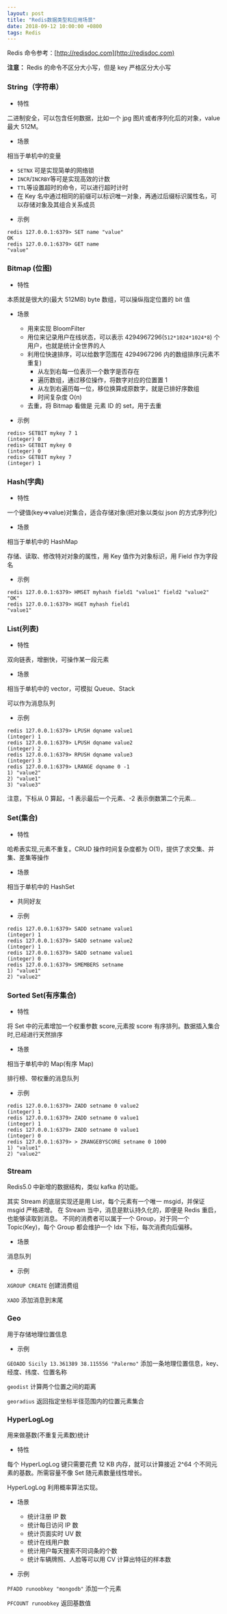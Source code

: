 ```yaml
---
layout: post
title: "Redis数据类型和应用场景"
date: 2018-09-12 10:00:00 +0800
tags: Redis
---
```


Redis 命令参考：[http://redisdoc.com](http://redisdoc.com)

**注意：** Redis 的命令不区分大小写，但是 key 严格区分大小写

### String（字符串）

- 特性

二进制安全，可以包含任何数据，比如一个 jpg 图片或者序列化后的对象，value 最大 512M。

- 场景

相当于单机中的变量

- `SETNX` 可是实现简单的网络锁
- `INCR`/`INCRBY`等可是实现高效的计数
- `TTL`等设置超时的命令，可以进行超时计时
- 在 Key 名中通过相同的前缀可以标识唯一对象，再通过后缀标识属性名，可以存储对象及其组合关系成员

* 示例

```
redis 127.0.0.1:6379> SET name "value"
OK
redis 127.0.0.1:6379> GET name
"value"
```

### Bitmap (位图)

- 特性

本质就是很大的(最大 512MB) byte 数组，可以操纵指定位置的 bit 值

- 场景

  - 用来实现 BloomFilter
  - 用位来记录用户在线状态，可以表示 4294967296(`512*1024*1024*8`) 个用户，也就是统计全世界的人
  - 利用位快速排序，可以给数字范围在 4294967296 内的数组排序(元素不重复)
    - 从左到右每一位表示一个数字是否存在
    - 遍历数组，通过移位操作，将数字对应的位置置 1
    - 从左到右遍历每一位，移位换算成原数字，就是已排好序数组
    - 时间复杂度 O(n)
  - 去重，将 Bitmap 看做是 元素 ID 的 set，用于去重

- 示例

```
redis> SETBIT mykey 7 1
(integer) 0
redis> GETBIT mykey 0
(integer) 0
redis> GETBIT mykey 7
(integer) 1
```

### Hash(字典)

- 特性

一个键值(key=>value)对集合，适合存储对象(把对象以类似 json 的方式序列化)

- 场景

相当于单机中的 HashMap

存储、读取、修改特对对象的属性，用 Key 值作为对象标识，用 Field 作为字段名

- 示例

```
redis 127.0.0.1:6379> HMSET myhash field1 "value1" field2 "value2"
"OK"
redis 127.0.0.1:6379> HGET myhash field1
"value1"
```

### List(列表)

- 特性

双向链表，增删快，可操作某一段元素

- 场景

相当于单机中的 vector，可模拟 Queue、Stack

可以作为消息队列

- 示例

```
redis 127.0.0.1:6379> LPUSH dqname value1
(integer) 1
redis 127.0.0.1:6379> LPUSH dqname value2
(integer) 2
redis 127.0.0.1:6379> RPUSH dqname value3
(integer) 3
redis 127.0.0.1:6379> LRANGE dqname 0 -1
1) "value2"
2) "value1"
3) "value3"
```

注意，下标从 0 算起，-1 表示最后一个元素、-2 表示倒数第二个元素...

### Set(集合)

- 特性

哈希表实现,元素不重复。CRUD 操作时间复杂度都为 O(1)，提供了求交集、并集、差集等操作

- 场景

相当于单机中的 HashSet

- 共同好友

- 示例

```
redis 127.0.0.1:6379> SADD setname value1
(integer) 1
redis 127.0.0.1:6379> SADD setname value2
(integer) 1
redis 127.0.0.1:6379> SADD setname value1
(integer) 0
redis 127.0.0.1:6379> SMEMBERS setname
1) "value1"
2) "value2"
```

### Sorted Set(有序集合)

- 特性

将 Set 中的元素增加一个权重参数 score,元素按 score 有序排列。数据插入集合时,已经进行天然排序

- 场景

相当于单机中的 Map(有序 Map)

排行榜、带权重的消息队列

- 示例

```
redis 127.0.0.1:6379> ZADD setname 0 value2
(integer) 1
redis 127.0.0.1:6379> ZADD setname 0 value1
(integer) 1
redis 127.0.0.1:6379> ZADD setname 0 value1
(integer) 0
redis 127.0.0.1:6379> > ZRANGEBYSCORE setname 0 1000
1) "value1"
2) "value2"
```

### Stream

Redis5.0 中新增的数据结构，类似 kafka 的功能。

其实 Stream 的底层实现还是用 List，每个元素有一个唯一 msgid，并保证 msgid 严格递增。
在 Stream 当中，消息是默认持久化的，即便是 Redis 重启，也能够读取到消息。
不同的消费者可以属于一个 Group，对于同一个 Topic(Key)，每个 Group 都会维护一个 Idx 下标，每次消费向后偏移。

- 场景

消息队列

- 示例

`XGROUP CREATE`
创建消费组

`XADD`
添加消息到末尾

### Geo

用于存储地理位置信息

- 示例

`GEOADD Sicily 13.361389 38.115556 "Palermo"`
添加一条地理位置信息，key、经度、纬度、位置名称

`geodist`
计算两个位置之间的距离

`georadius`
返回指定坐标半径范围内的位置元素集合

### HyperLogLog

用来做基数(不重复元素数)统计

- 特性

每个 HyperLogLog 键只需要花费 12 KB 内存，就可以计算接近 2^64 个不同元素的基数。所需容量不像 Set 随元素数量线性增长。

HyperLogLog 利用概率算法实现。

- 场景

  - 统计注册 IP 数
  - 统计每日访问 IP 数
  - 统计页面实时 UV 数
  - 统计在线用户数
  - 统计用户每天搜索不同词条的个数
  - 统计车辆牌照、人脸等可以用 CV 计算出特征的样本数

- 示例

`PFADD runoobkey "mongodb"`
添加一个元素

`PFCOUNT runoobkey`
返回基数值
